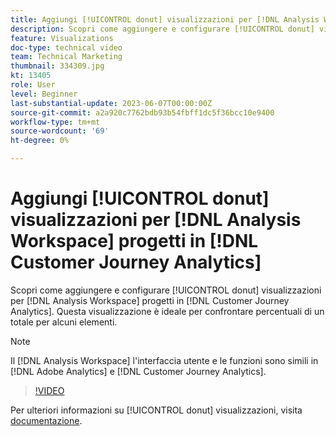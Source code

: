 ```yaml
---
title: Aggiungi [!UICONTROL donut] visualizzazioni per [!DNL Analysis Workspace] progetti
description: Scopri come aggiungere e configurare [!UICONTROL donut] visualizzazioni per [!DNL Analysis Workspace] progetti in [!DNL Customer Journey Analytics].
feature: Visualizations
doc-type: technical video
team: Technical Marketing
thumbnail: 334309.jpg
kt: 13405
role: User
level: Beginner
last-substantial-update: 2023-06-07T00:00:00Z
source-git-commit: a2a920c7762bdb93b54fbff1dc5f36bcc10e9400
workflow-type: tm+mt
source-wordcount: '69'
ht-degree: 0%

---
```


# Aggiungi [!UICONTROL donut] visualizzazioni per [!DNL Analysis Workspace] progetti in [!DNL Customer Journey Analytics]

Scopri come aggiungere e configurare [!UICONTROL donut] visualizzazioni per [!DNL Analysis Workspace] progetti in [!DNL Customer Journey Analytics]. Questa visualizzazione è ideale per confrontare percentuali di un totale per alcuni elementi.

>[!NOTE]
>
>Il [!DNL Analysis Workspace] l&#39;interfaccia utente e le funzioni sono simili in [!DNL Adobe Analytics] e [!DNL Customer Journey Analytics].

>[!VIDEO](https://video.tv.adobe.com/v/334309/?quality=12&learn=on)

Per ulteriori informazioni su [!UICONTROL donut] visualizzazioni, visita [documentazione](https://experienceleague.adobe.com/docs/analytics-platform/using/cja-workspace/visualizations/donut.html).
